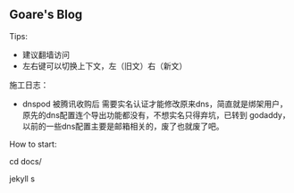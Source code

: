 ## Goare's Blog

Tips:

* 建议翻墙访问
* 左右键可以切换上下文，左（旧文）右（新文）

施工日志：

* dnspod 被腾讯收购后 需要实名认证才能修改原来dns，简直就是绑架用户，原先的dns配置连个导出功能都没有，不想实名只得弃坑，已转到 godaddy，以前的一些dns配置主要是邮箱相关的，废了也就废了吧。


How to start:

cd docs/

jekyll s